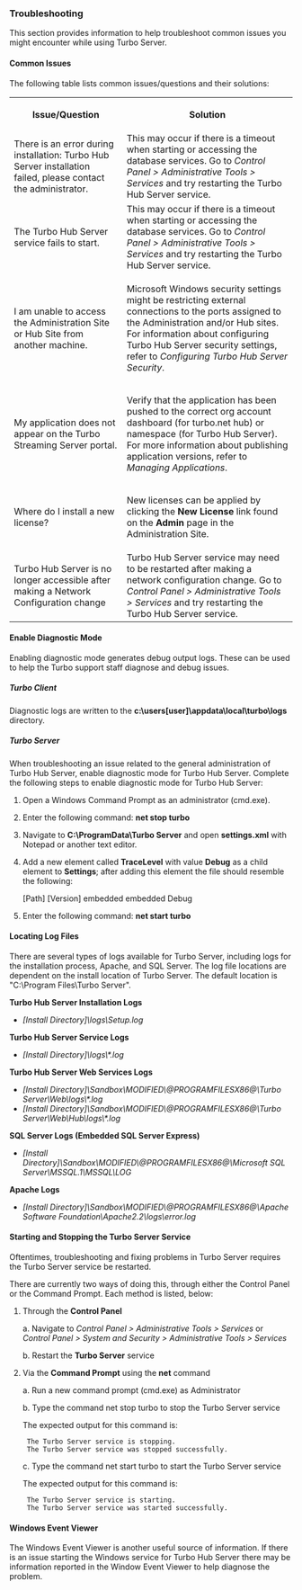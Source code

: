 ### Troubleshooting

This section provides information to help troubleshoot common issues you might encounter while using Turbo Server.

#### Common Issues

The following table lists common issues/questions and their solutions:

<table>
      <tr>
         <th data-column="0">
            <div>
               <p>Issue/Question</p>
            </div>
         </th>
         <th data-column="1">
            <div>
               <p>Solution</p>
            </div>
         </th>
      </tr>
      <tr>
         <td colspan="1">There is an error during installation: Turbo Hub Server installation failed, please contact the administrator.</td>
         <td colspan="1">This may occur if there is a timeout when starting or accessing the database services. Go to <em>Control Panel &gt; Administrative Tools &gt; Services</em> and try restarting the Turbo Hub Server service.</td>
      </tr>
      <tr>
         <td colspan="1">The Turbo Hub Server service fails to start.</td>
         <td colspan="1">This may occur if there is a timeout when starting or accessing the database services. Go to <em>Control Panel &gt; Administrative Tools &gt; Services</em> and try restarting the Turbo Hub Server service.</td>
      </tr>
      <tr>
         <td>
            <p>I am unable to access the Administration Site or Hub Site from another machine.</p>
         </td>
         <td>
            <p>Microsoft Windows security settings might be restricting external connections to the ports assigned to the Administration and/or Hub sites. For information about configuring Turbo Hub Server security settings, refer to <em>Configuring Turbo Hub Server Security</em>.</p>
         </td>
      </tr>
      <tr>
         <td>
            <p>My application does not appear on the Turbo Streaming Server portal.</p>
         </td>
         <td>
            <p>Verify that the application has been pushed to the correct org account dashboard (for turbo.net hub) or namespace (for Turbo Hub Server). For more information about publishing application versions, refer to <em>Managing Applications</em>.</p>
         </td>
      </tr>
      <tr>
         <td>
            <p>Where do I install a new license?</p>
         </td>
         <td>
            <p>New licenses can be applied by clicking the <strong>New License</strong> link found on the <strong>Admin</strong> page in the Administration Site.</p>
         </td>
      </tr>
      <tr>
         <td colspan="1">Turbo Hub Server is no longer accessible after making a Network Configuration change</td>
         <td colspan="1">Turbo Hub Server service may need to be restarted after making a network configuration change. Go to <em>Control Panel &gt; Administrative Tools &gt; Services</em> and try restarting the Turbo Hub Server service.</td>
      </tr>
</table>

#### Enable Diagnostic Mode

Enabling diagnostic mode generates debug output logs. These can be used to help the Turbo support staff diagnose and debug issues.

##### Turbo Client

Diagnostic logs are written to the **c:\users\[user]\appdata\local\turbo\logs** directory.

##### Turbo Server

When troubleshooting an issue related to the general administration of Turbo Hub Server, enable diagnostic mode for Turbo Hub Server. Complete the following steps to enable diagnostic mode for Turbo Hub Server:

1. Open a Windows Command Prompt as an administrator (cmd.exe).

2. Enter the following command: **net stop turbo**

3. Navigate to **C:\ProgramData\Turbo Server** and open **settings.xml** with Notepad or another text editor.

4. Add a new element called **TraceLevel** with value **Debug** as a child element to **Settings**; after adding this element the file should resemble the following:

	<?xml version="1.0" encoding="utf-8"?>
	<settings>
		<InstallPath>[Path]</InstallPath>
		<InstalledVersion>[Version]</InstalledVersion>
		<DbLibraryConnection>embedded</DbLibraryConnection>
		<DbManagerConnection>embedded</DbManagerConnection>
		<TraceLevel>Debug</TraceLevel>
	</settings>

5. Enter the following command: **net start turbo**

#### Locating Log Files

There are several types of logs available for Turbo Server, including logs for the installation process, Apache, and SQL Server. The log file locations are dependent on the install location of Turbo Server. The default location is "C:\Program Files\Turbo Server".

**Turbo Hub Server Installation Logs**

- _[Install Directory]\logs\Setup.log_

**Turbo Hub Server Service Logs**

- _[Install Directory]\logs\\*.log_

**Turbo Hub Server Web Services Logs**
- _[Install Directory]\Sandbox\MODIFIED\\@PROGRAMFILESX86@\Turbo Server\Web\logs\\*.log_
- _[Install Directory]\Sandbox\MODIFIED\\@PROGRAMFILESX86@\Turbo Server\Web\Hub\logs\\*.log_

**SQL Server Logs (Embedded SQL Server Express)**

- _[Install Directory]\Sandbox\MODIFIED\\@PROGRAMFILESX86@\Microsoft SQL Server\MSSQL.1\MSSQL\LOG_

**Apache Logs**

- _[Install Directory]\Sandbox\MODIFIED\\@PROGRAMFILESX86@\Apache Software Foundation\Apache2.2\logs\error.log_

#### Starting and Stopping the Turbo Server Service

Oftentimes, troubleshooting and fixing problems in Turbo Server requires the Turbo Server service be restarted.

There are currently two ways of doing this, through either the Control Panel or the Command Prompt. Each method is listed, below:

1. Through the **Control Panel**

	a. Navigate to *Control Panel > Administrative Tools > Services* or *Control Panel > System and Security > Administrative Tools > Services*

	b. Restart the **Turbo Server** service

2. Via the **Command Prompt** using the **net** command

	a. Run a new command prompt (cmd.exe) as Administrator
	
	b. Type the command net stop turbo to stop the Turbo Server service
	
	The expected output for this command is:
	
		The Turbo Server service is stopping.
		The Turbo Server service was stopped successfully.
		
	c. Type the command net start turbo to start the Turbo Server service

	The expected output for this command is:

		The Turbo Server service is starting.
		The Turbo Server service was started successfully.
		
#### Windows Event Viewer

The Windows Event Viewer is another useful source of information. If there is an issue starting the Windows service for Turbo Hub Server there may be information reported in the Window Event Viewer to help diagnose the problem.
